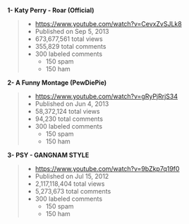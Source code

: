 **1- Katy Perry - Roar (Official)**

> - https://www.youtube.com/watch?v=CevxZvSJLk8
> - Published on Sep 5, 2013
> - 673,677,561 total views
> - 355,829 total comments
> - 300 labeled comments
>   - 150 spam
>   - 150 ham

**2- A Funny Montage (PewDiePie)**

> - https://www.youtube.com/watch?v=gRyPjRrjS34
> - Published on Jun 4, 2013
> - 58,372,124 total views
> - 94,230 total comments
> - 300 labeled comments
>   - 150 spam
>   - 150 ham

**3- PSY - GANGNAM STYLE**

> - https://www.youtube.com/watch?v=9bZkp7q19f0
> - Published on Jul 15, 2012
> - 2,117,118,404 total views
> - 5,273,673 total comments
> - 300 labeled comments
>   - 150 spam
>   - 150 ham

